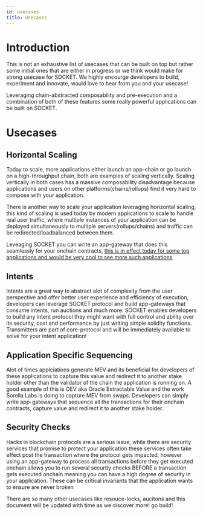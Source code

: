 ```yaml
---
id: usecases
title: Usecases
---
```


# Introduction

This is not an exhaustive list of usecases that can be built on top but rather some initial ones that are either in progress or we think would make for strong usecase for SOCKET. We highly encourge developers to build, experiment and innovate, would love to hear from you and your usecase!

Leveraging chain-abstracted composability and pre-execution and a combination of both of these features some really powerful applications can be built on SOCKET. 

# Usecases

## Horizontal Scaling

Today to scale, more applications either launch an app-chain or go launch on a high-throughput chain, both are examples of scaling vertically. Scaling vertically in both cases has a massive composability disadvantage because applications and users on other platforms(chains/rollups) find it very hard to compose with your application.

There is another way to scale your application leveraging horizontal scaling, this kind of scaling is used today by modern applications to scale to handle real user traffic, where multiple instances of your application can be deployed simultaneously to multiple servers(rollups/chains) and traffic can be redirected/loadbalanced between them. 

Leveaging SOCKET you can write an app-gateway that does this seamlessly for your onchain contracts, [this is in effect today for some top applications and would be very cool to see more such applications](https://x.com/vaibhavchellani/status/1859544081539690909) 

## Intents

Intents are a great way to abstract alot of complexity from the user perspective and offer better user experience and efficiency of execution, developers can leverage SOCKET protocol and build app-gateways that consume intents, run auctions and much more. SOCKET enables developers to build any intent protocol they might want with full control and ability over its security, cost and performance by just writing simple solidity functions. Transmitters are part of core-protocol and will be immediately available to solve for your intent application! 

## Application Specific Sequencing

Alot of times applciations generate MEV and its beneficial for developers of these applications to capture this value and redirect it to another stake holder other than the validator of the chain the application is running on. A good example of this is OEV aka Oracle Extractable Value and the work Sorella Labs is doing to capture MEV from swaps. Developers can simply write app-gateways that sequence all the transactions for their onchain contracts, capture value and redirect it to another stake holder. 

## Security Checks

Hacks in blockchain protocols are a serious issue, while there are security services that promise to protect your application these services often take effect post the transaction where the protocol gets impacted, however using an app-gateway to process all transactions before they get executed onchain allows you to run several security checks BEFORE a transaction gets executed onchain meaning you can have a high degree of security in your application. These can be critical invariants that the application wants to ensure are never broken

There are so many other usecases like resouce-locks, aucitons and this document will be updated with time as we discover more! go build!